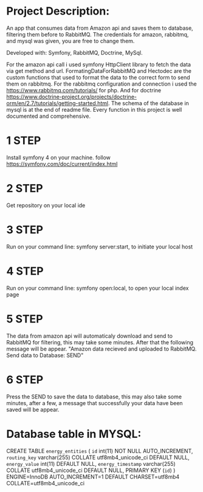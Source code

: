 # Project Description:
An app that consumes data from Amazon api and saves them to database, filtering them before to RabbitMQ. The credentials for amazon, rabbitmq, and mysql was given, you are free to change them. 

Developed with: Symfony, RabbitMQ, Doctrine, MySql. 

For the amazon api call i used symfony HttpClient library to fetch the data via get method and url. FormatingDataForRabbitMQ and Hectodec are the custom functions that used to format the data to the correct form to send them on rabbitmq. For the rabbitmq configuration and connection i used the https://www.rabbitmq.com/tutorials/ for php. And for doctrine https://www.doctrine-project.org/projects/doctrine-orm/en/2.7/tutorials/getting-started.html. The schema of the database in mysql is at the end of readme file. Every function in this project is well documented and comprehensive.

# 1 STEP
Install symfony 4 on your machine. follow https://symfony.com/doc/current/index.html

# 2 STEP
Get repository on your local ide

# 3 STEP
Run on your command line: symfony server:start, to initiate your local host

# 4 STEP
Run on your command line: symfony open:local, to open your local index page

# 5 STEP
The data from amazon api will automaticaly download and send to RabbitMQ for filtering, this may take some minutes.
After that the following message will be appear. "Amazon data recieved and uploaded to RabbitMQ. Send data to Database: SEND"

# 6 STEP
Press the SEND to save the data to database, this may also take some minutes, after a few, a message that successfully your data
have been saved will be appear.


# Database table in MYSQL:

CREATE TABLE `energy_entities` (
  `id` int(11) NOT NULL AUTO_INCREMENT,
  `routing_key` varchar(255) COLLATE utf8mb4_unicode_ci DEFAULT NULL,
  `energy_value` int(11) DEFAULT NULL,
  `energy_timestamp` varchar(255) COLLATE utf8mb4_unicode_ci DEFAULT NULL,
  PRIMARY KEY (`id`)
) ENGINE=InnoDB AUTO_INCREMENT=1 DEFAULT CHARSET=utf8mb4 COLLATE=utf8mb4_unicode_ci
